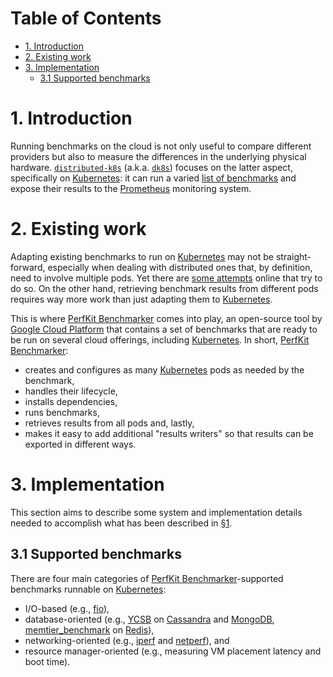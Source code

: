 # Table of Contents

- [1. Introduction](#1-introduction)
- [2. Existing work](#2-existing-work)
- [3. Implementation](#3-implementation)
  * [3.1 Supported benchmarks](#31-supported-benchmarks)
<!-- TODO -->

# 1. Introduction
Running benchmarks on the cloud is not only useful to compare different providers but also to measure the differences in the underlying physical hardware.
[`distributed-k8s`](https://github.com/marcomicera/distributed-k8s) (a.k.a. [`dk8s`](https://github.com/marcomicera/distributed-k8s)) focuses on the latter aspect, specifically on [Kubernetes](https://kubernetes.io/): it can run a varied [list of benchmarks](https://github.com/marcomicera/distributed-k8s#supported-benchmarks) and expose their results to the [Prometheus](https://prometheus.io/) monitoring system.

# 2. Existing work
Adapting existing benchmarks to run on [Kubernetes](https://kubernetes.io/) may not be straight-forward, especially when dealing with distributed ones that, by definition, need to involve multiple pods.
Yet there are [some attempts](https://github.com/jberkus/pgKubernetesTutorial) online that try to do so.
On the other hand, retrieving benchmark results from different pods requires way more work than just adapting them to [Kubernetes](https://kubernetes.io/).

This is where [PerfKit Benchmarker](https://github.com/GoogleCloudPlatform/PerfKitBenchmarker) comes into play, an open-source tool by [Google Cloud Platform](https://cloud.google.com/) that contains a set of benchmarks that are ready to be run on several cloud offerings, including [Kubernetes](https://kubernetes.io/).
In short, [PerfKit Benchmarker](https://github.com/GoogleCloudPlatform/PerfKitBenchmarker):
- creates and configures as many [Kubernetes](https://kubernetes.io/) pods as needed by the benchmark,
- handles their lifecycle,
- installs dependencies,
- runs benchmarks,
- retrieves results from all pods and, lastly,
- makes it easy to add additional "results writers" so that results can be exported in different ways.

# 3. Implementation
This section aims to describe some system and implementation details needed to accomplish what has been described in [§1](#1-introduction).

## 3.1 Supported benchmarks
There are four main categories of [PerfKit Benchmarker](https://github.com/GoogleCloudPlatform/PerfKitBenchmarker)-supported benchmarks runnable on [Kubernetes](https://kubernetes.io/):
- I/O-based (e.g., [fio](https://github.com/axboe/fio)),
- database-oriented (e.g., [YCSB](https://github.com/brianfrankcooper/YCSB) on [Cassandra](http://cassandra.apache.org/) and [MongoDB](https://www.mongodb.com/), [memtier_benchmark](https://github.com/RedisLabs/memtier_benchmark) on [Redis](https://redis.io/)),
- networking-oriented (e.g., [iperf](https://github.com/esnet/iperf) and [netperf](https://hewlettpackard.github.io/netperf/)), and
- resource manager-oriented (e.g., measuring VM placement latency and boot time).

<!-- FIXME

<details>
<summary>Architecture</summary>
<br>

Periodic benchmarks are launched by means of the [`dk8s-pkb-cronjob.yaml`](dk8s-pkb-cronjob.yaml) file: it runs the [`scripts/pkb/start.sh`](scripts/pkb/start.sh) script inside pods to run [`PerfKit Benchmarker`](https://github.com/GoogleCloudPlatform/PerfKitBenchmarker).
The [`dk8s-pkb-cronjob.yaml`](dk8s-pkb-cronjob.yaml) file has been generated with the [`start_cron.sh`](start_cron.sh) script.

Here is a description of these two script files:

1. `scripts/pkb/start.sh $BENCHMARKS` launches [`PerfKit Benchmarker`](https://github.com/GoogleCloudPlatform/PerfKitBenchmarker) once:
    - What [`PerfKit Benchmarker`](https://github.com/GoogleCloudPlatform/PerfKitBenchmarker) does:
        1. It creates pods using the `dk8s-pkb` image
        1. It executes benchmarks into these pods
        1. It retrieves results from all pods
        1. It exports results using different publishers (e.g., on `stdout`, CSV file, etc.)
    - It is executed:
        - Locally, if launched by the [`scripts/pkb/start.sh`](scripts/pkb/start.sh) script
        - Using the `dk8s-cronjob` image, if launched periodically (see next point)
    - What does the `dk8s-pkb` image do:
        1. Installs dependencies
        1. Launches benchmarks

1.  `./start_cron.sh $BENCHMARKS` launches benchmarks periodically
    - How it works
        1. It runs [`PerfKit Benchmarker`](https://github.com/GoogleCloudPlatform/PerfKitBenchmarker) in a CronJob, using the `dk8s-cronjob` image
            ```bash
            kubectl run --image=dk8s-cronjob -- /bin/sh -c "scripts/pkb/start.sh $BENCHMARKS"
            ```
    - What does the `dk8s-cronjob` image do:
        1. It simply downloads this repo
            ```docker
            RUN git clone git@github.com:marcomicera/distributed-k8s.git
            ```

</details>

-->